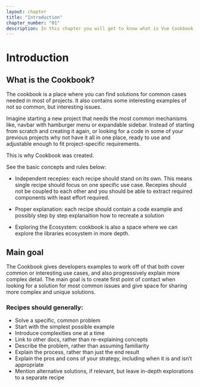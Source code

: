 ```yaml
---
layout: chapter
title: "Introduction"
chapter_number: "01"
description: In this chapter you will get to know what is Vue Cookbook and how it can help you.
---
```


<MainMenuButton />

# Introduction

## What is the Cookbook?

The cookbook is a place where you can find solutions for common cases needed in most of projects. It also contains some interesting examples of not so common, but interesting issues.

Imagine starting a new project that needs the most common mechanisms like, navbar with hamburger menu or expandable sidebar. Instead of starting from scratch and creating it again, or looking for a code in some of your previous projects why not have it all in one place, ready to use and adjustable enough to fit project-specific requirements.

This is why Cookbook was created.

See the basic concepts and rules below:

* Independent recepies: each recipe should stand on its own. This means single recipe should focus on one specific use case. Recepies should not be coupled to each other and you should be able to extract required components with least effort required.

* Proper explanation: each recipe should contain a code example and possibly step by step explanaition how to recreate a solution

* Exploring the Ecosystem: cookbook is also a space where we can explore the libraries ecosystem in more depth.

## Main goal
The Cookbook gives developers examples to work off of that both cover common or interesting use cases, and also progressively explain more complex detail. The main goal is to create first point of contact when looking for a solution for most common issues and give space for sharing more complex and unique solutions.

### Recipes should generally:

* Solve a specific, common problem
* Start with the simplest possible example
* Introduce complexities one at a time
* Link to other docs, rather than re-explaining concepts
* Describe the problem, rather than assuming familiarity
* Explain the process, rather than just the end result
* Explain the pros and cons of your strategy, including when it is and isn’t appropriate
* Mention alternative solutions, if relevant, but leave in-depth explorations to a separate recipe
